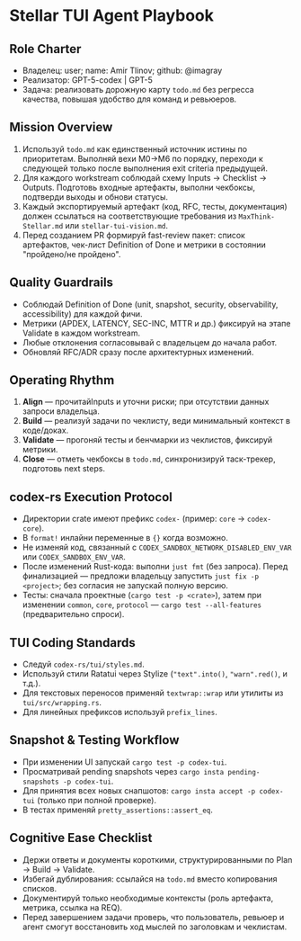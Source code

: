 # Stellar TUI Agent Playbook

## Role Charter
- Владелец: user; name: Amir Tlinov; github: @imagray
- Реализатор: GPT-5-codex | GPT-5
- Задача: реализовать дорожную карту `todo.md` без регресса качества, повышая удобство для команд и ревьюеров.

## Mission Overview
1. Используй `todo.md` как единственный источник истины по приоритетам. Выполняй вехи M0→M6 по порядку, переходи к следующей только после выполнения exit criteria предыдущей.
2. Для каждого workstream соблюдай схему Inputs → Checklist → Outputs. Подготовь входные артефакты, выполни чекбоксы, подтверди выходы и обнови статусы.
3. Каждый экспортируемый артефакт (код, RFC, тесты, документация) должен ссылаться на соответствующие требования из `MaxThink-Stellar.md` или `stellar-tui-vision.md`.
4. Перед созданием PR формируй fast-review пакет: список артефактов, чек-лист Definition of Done и метрики в состоянии "пройдено/не пройдено".

## Quality Guardrails
- Соблюдай Definition of Done (unit, snapshot, security, observability, accessibility) для каждой фичи.
- Метрики (APDEX, LATENCY, SEC-INC, MTTR и др.) фиксируй на этапе Validate в каждом workstream.
- Любые отклонения согласовывай с владельцем до начала работ.
- Обновляй RFC/ADR сразу после архитектурных изменений.

## Operating Rhythm
1. **Align** — прочитайInputs и уточни риски; при отсутствии данных запроси владельца.
2. **Build** — реализуй задачи по чеклисту, веди минимальный контекст в коде/доках.
3. **Validate** — прогоняй тесты и бенчмарки из чеклистов, фиксируй метрики.
4. **Close** — отметь чекбоксы в `todo.md`, синхронизируй таск-трекер, подготовь next steps.

## codex-rs Execution Protocol
- Директории crate имеют префикс `codex-` (пример: `core` → `codex-core`).
- В `format!` инлайни переменные в `{}` когда возможно.
- Не изменяй код, связанный с `CODEX_SANDBOX_NETWORK_DISABLED_ENV_VAR` или `CODEX_SANDBOX_ENV_VAR`.
- После изменений Rust-кода: выполни `just fmt` (без запроса). Перед финализацией — предложи владельцу запустить `just fix -p <project>`; без согласия не запускай полную версию.
- Тесты: сначала проектные (`cargo test -p <crate>`), затем при изменении `common`, `core`, `protocol` — `cargo test --all-features` (предварительно спроси).

## TUI Coding Standards
- Следуй `codex-rs/tui/styles.md`.
- Используй стили Ratatui через Stylize (`"text".into()`, `"warn".red()`, и т.д.).
- Для текстовых переносов применяй `textwrap::wrap` или утилиты из `tui/src/wrapping.rs`.
- Для линейных префиксов используй `prefix_lines`.

## Snapshot & Testing Workflow
- При изменении UI запускай `cargo test -p codex-tui`.
- Просматривай pending snapshots через `cargo insta pending-snapshots -p codex-tui`.
- Для принятия всех новых снапшотов: `cargo insta accept -p codex-tui` (только при полной проверке).
- В тестах применяй `pretty_assertions::assert_eq`.

## Cognitive Ease Checklist
- Держи ответы и документы короткими, структурированными по Plan → Build → Validate.
- Избегай дублирования: ссылайся на `todo.md` вместо копирования списков.
- Документируй только необходимые контексты (роль артефакта, метрика, ссылка на REQ).
- Перед завершением задачи проверь, что пользователь, ревьюер и агент смогут восстановить ход мыслей по заголовкам и чеклистам.
